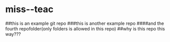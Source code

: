 # miss--teac
##this is an example git repo
###this is another example repo
####and the fourth repofolder(only folders is allowed in this repo)
##why is this repo this way???
